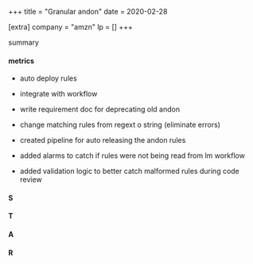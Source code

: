 +++
title = "Granular andon"
date = 2020-02-28

[extra]
company = "amzn"
lp = []
+++

summary

#### metrics
- auto deploy rules
- integrate with workflow
- write requirement doc for deprecating old andon
- change matching rules from regext o string (eliminate errors)
- created pipeline for auto releasing the andon rules
- added alarms to catch if rules were not being read from lm workflow

- added validation logic to better catch malformed rules during code review

#### S

#### T

#### A

#### R

